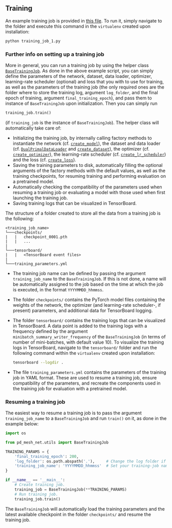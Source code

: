 ## Training
An example training job is provided in [this file](../training_jobs/mesh_classification/shrec_16/training_job_1.py). To run it, simply navigate to the folder and execute this command in the `virtualenv` created upon installation:
```bash
python training_job_1.py
```
### Further info on setting up a training job
More in general, you can run a training job by using the helper class [`BaseTrainingJob`](../pd_mesh_net/utils/base_training_job.py). As done in the above example script, you can simply define the parameters of the network, dataset, data loader, optimizer, learning-rate scheduler (optional) and loss that you with to use for training, as well as the parameters of the training job (the only required ones are the folder where to store the training log, argument `log_folder`, and the final epoch of training, argument `final_training_epoch`), and pass them to instance of `BaseTrainingJob` upon initialization. Then you can simply run
```python
training_job.train()
```
(if `training_job` is the instance of `BaseTrainingJob`). The helper class will automatically take care of:
- Initializing the training job, by internally calling factory methods to instantiate the network (cf. [`create_model`](../pd_mesh_net/utils/models.py)), the dataset and data loader (cf. [`DualPrimalDataLoader`](../pd_mesh_net/data/data_loader.py) and [`create_dataset`](../pd_mesh_net/utils/datasets.py)), the optimizer (cf. [`create_optimizer`](../pd_mesh_net/utils/optimizers.py)), the learning-rate scheduler (cf. [`create_lr_scheduler`](../pd_mesh_net/utils/lr_schedulers.py)) and the loss (cf. [`create_loss`](../pd_mesh_net/utils/losses.py)).
- Saving the training parameters to disk, automatically filling the optional arguments of the factory methods with the default values, as well as the training checkpoints, for resuming training and performing evaluation on a pretrained model.
- Automatically checking the compatibility of the parameters used when resuming a training job or evaluating a model with those used when first launching the training job.
- Saving training logs that can be visualized in TensorBoard.

The structure of a folder created to store all the data from a training job is the following:
```.
<training_job_name>
└───checkpoints/
|   |   checkpoint_0001.pth
|   |   ...
|
└───tensorboard/
|   |   <TensorBoard event files>
|
└───training_parameters.yml
```
- The training job name can be defined by passing the argument `training_job_name` to the `BaseTrainingJob`. If this is not done, a name will be automatically assigned to the job based on the time at which the job is executed, in the format `YYYYMMDD_hhmmss`.
- The folder `checkpoints/` contains the PyTorch model files containing the weights of the network, the optimizer (and learning-rate scheduler-, if present) parameters, and additional data for TensorBoard logging.
- The folder `tensorboard/` contains the training logs that can be visualized in TensorBoard. A data point is added to the training logs with a frequency defined by the argument `minibatch_summary_writer_frequency` of the `BaseTrainingJob` (in terms of number of mini-batches, with default value 10). To visualize the training logs in TensorBoard, navigate to the `tensorboard/` folder and run the following command within the `virtualenv` created upon installation:

    ```bash
    tensorboard --logdir .
    ```
- The file `training_parameters.yml` contains the parameters of the training job in YAML format. These are used to resume a training job, ensure compatibility of the parameters, and recreate the components used in the training job for evaluation with a pretrained model.

### Resuming a training job
The easiest way to resume a training job is to pass the argument `training_job_name` to a `BaseTrainingJob` and run `train()` on it, as done in the example below:
```python
import os

from pd_mesh_net.utils import BaseTrainingJob

TRAINING_PARAMS = {
    'final_training_epoch': 200,
    'log_folder': os.path.abspath('.'),     # Change the log folder if necessary.
    'training_job_name': 'YYYYMMDD_hhmmss'  # Set your training-job name here.
}

if __name__ == '__main__':
    # Create training job.
    training_job = BaseTrainingJob(**TRAINING_PARAMS)
    # Run training job.
    training_job.train()
```
The `BaseTrainingJob` will automatically load the training parameters and the latest available checkpoint in the folder `checkpoints/` and resume the training job.